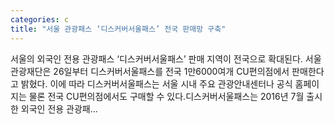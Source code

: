 ```yaml
---
categories: c
title: "서울 관광패스 ‘디스커버서울패스’ 전국 판매망 구축"
---
```

 서울의 외국인 전용 관광패스 ‘디스커버서울패스’ 판매 지역이 전국으로 확대된다. 서울관광재단은 26일부터 디스커버서울패스를 전국 1만6000여개 CU편의점에서 판매한다고 밝혔다. 이에 따라 디스커버서울패스는 서울 시내 주요 관광안내센터나 공식 홈페이지는 물론 전국 CU편의점에서도 구매할 수 있다.디스커버서울패스는 2016년 7월 출시한 외국인 전용 관광패...